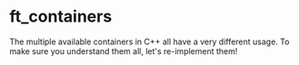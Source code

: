 # ft_containers

The multiple available containers in C++ all have a very different usage. To make sure you understand them all, let's re-implement them!
